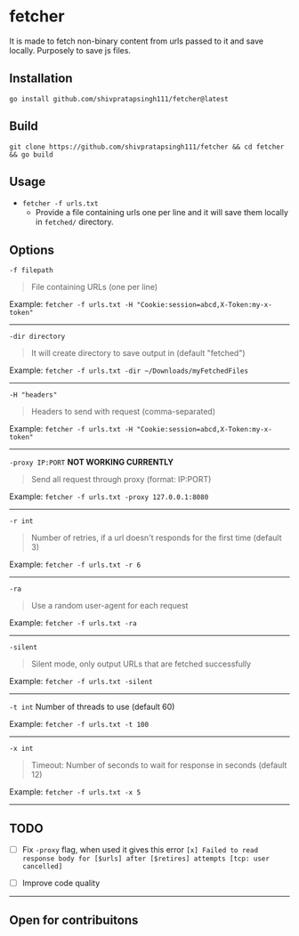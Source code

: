 # fetcher
It is made to fetch non-binary content from urls passed to it and save locally.
Purposely to save js files.

## Installation

```
go install github.com/shivpratapsingh111/fetcher@latest
```

## Build

```
git clone https://github.com/shivpratapsingh111/fetcher && cd fetcher && go build 
```

## Usage

- ```fetcher -f urls.txt``` 
    - Provide a file containing urls one per line and it will save them locally in `fetched/` directory.

## Options


`-f filepath`
> File containing URLs (one per line)

Example: ```fetcher -f urls.txt -H "Cookie:session=abcd,X-Token:my-x-token"```

---

`-dir directory`
> It will create directory to save output in (default "fetched")
  
Example: ```fetcher -f urls.txt -dir ~/Downloads/myFetchedFiles```

---

`-H "headers"`
> Headers to send with request (comma-separated)

Example: ```fetcher -f urls.txt -H "Cookie:session=abcd,X-Token:my-x-token"```

---

`-proxy IP:PORT` **NOT WORKING CURRENTLY**
> Send all request through proxy (format: IP:PORT)

Example: ```fetcher -f urls.txt -proxy 127.0.0.1:8080```

---

`-r int`
> Number of retries, if a url doesn't responds for the first time (default 3)

Example: ```fetcher -f urls.txt -r 6```

---

`-ra`
> Use a random user-agent for each request

Example: ```fetcher -f urls.txt -ra```

---

`-silent`
> Silent mode, only output URLs that are fetched successfully

Example: ```fetcher -f urls.txt -silent```

---

`-t int`
Number of threads to use (default 60)

Example: ```fetcher -f urls.txt -t 100```

---

`-x int`
> Timeout: Number of seconds to wait for response in seconds (default 12)

Example: ```fetcher -f urls.txt -x 5```

---

## TODO

- [ ] Fix `-proxy` flag, when used it gives this error `[x] Failed to read response body for [$urls] after [$retires] attempts [tcp: user cancelled]`

- [ ] Improve code quality

---

## Open for contribuitons